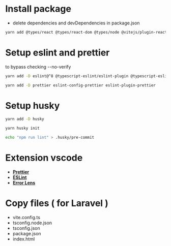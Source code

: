 # Install package

- delete dependencies and devDependencies in package.json

```sh
yarn add @types/react @types/react-dom @types/node @vitejs/plugin-react @types/react-router-dom dotenv typescript react react-dom react-router-dom axios vite --network-timeout 100000
```

# Setup eslint and prettier

to bypass checking --no-verify

```sh
yarn add -D eslint@^8 @typescript-eslint/eslint-plugin @typescript-eslint/parser eslint-plugin-react eslint-plugin-react-hooks
```

```sh
yarn add -D prettier eslint-config-prettier eslint-plugin-prettier
```

# Setup husky

```sh
yarn add -D husky
```

```sh
yarn husky init
```

```sh
echo "npm run lint" > .husky/pre-commit
```

# Extension vscode

- **[Prettier](https://marketplace.visualstudio.com/items?itemName=esbenp.prettier-vscode)**
- **[ESLint](https://marketplace.visualstudio.com/items?itemName=dbaeumer.vscode-eslint)**
- **[Error Lens](https://marketplace.visualstudio.com/items?itemName=usernamehw.errorlens)**

# Copy files ( for Laravel )

- vite.config.ts
- tsconfig.node.json
- tsconfig.json
- package.json
- index.html
